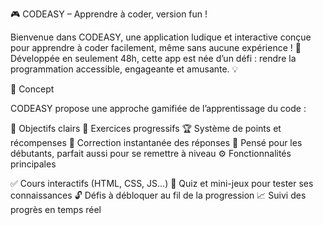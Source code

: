 🎮 CODEASY – Apprendre à coder, version fun !

Bienvenue dans CODEASY, une application ludique et interactive conçue pour apprendre à coder facilement, même sans aucune expérience ! 🚀
Développée en seulement 48h, cette app est née d’un défi : rendre la programmation accessible, engageante et amusante. 💡

🧠 Concept

CODEASY propose une approche gamifiée de l’apprentissage du code :

🎯 Objectifs clairs
🧩 Exercices progressifs
🏆 Système de points et récompenses
🤖 Correction instantanée des réponses
🌱 Pensé pour les débutants, parfait aussi pour se remettre à niveau
⚙️ Fonctionnalités principales

✅ Cours interactifs (HTML, CSS, JS...)
🧪 Quiz et mini-jeux pour tester ses connaissances
🔓 Défis à débloquer au fil de la progression
📈 Suivi des progrès en temps réel
